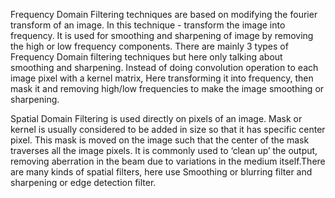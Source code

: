Frequency Domain Filtering techniques are based on modifying the fourier transform of an image. In this technique - transform the image into frequency. It is used for smoothing and sharpening of image by removing the high or low frequency components. 
There are mainly 3 types of Frequency Domain filtering techniques but here only talking about smoothing and sharpening. 
Instead of doing convolution operation to each image pixel with a kernel matrix, Here transforming it into frequency, then mask it and removing high/low frequencies to make the image smoothing or sharpening.

Spatial Domain Filtering is used directly on pixels of an image. Mask or kernel is usually considered to be added in size so that it has specific center pixel. This mask is moved on the image such that the center of the mask traverses all the image pixels. 
It is commonly used to ‘clean up’ the output, removing aberration in the beam due to variations in the medium itself.There are many kinds of spatial filters, here use Smoothing or blurring filter and sharpening or edge detection filter. 

